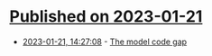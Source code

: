 # [Published on 2023-01-21](index.md)

* [2023-01-21, 14:27:08](https://lobste.rs/s/uaajdd/model_code_gap) - [The model code gap](https://blog.icepanel.io/2022/11/30/the-model-code-gap/)
